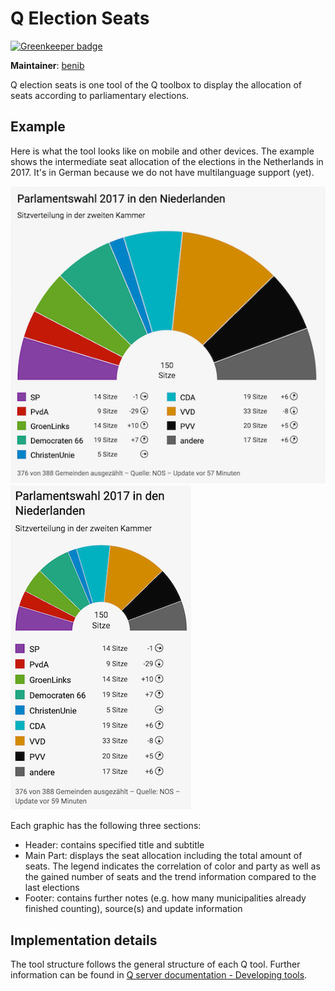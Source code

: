 # Q Election Seats

[![Greenkeeper badge](https://badges.greenkeeper.io/nzzdev/Q-election-seats.svg)](https://greenkeeper.io/)

**Maintainer**: [benib](https://github.com/benib)

Q election seats is one tool of the Q toolbox to display the allocation of seats according to parliamentary elections.

## Example
Here is what the tool looks like on mobile and other devices. The example shows the intermediate seat allocation of the elections in the Netherlands in 2017. It's in German because we do not have multilanguage support (yet).

![Seat allocation as shown on other devices](https://github.com/nzzdev/Q-election-seats/blob/master/readme-images/seats_desk.png)
![Seat allocation as shown on mobile](https://github.com/nzzdev/Q-election-seats/blob/master/readme-images/seats_mob.png)

Each graphic has the following three sections:
- Header: contains specified title and subtitle
- Main Part: displays the seat allocation including the total amount of seats. The legend indicates the correlation of color and party as well as the gained number of seats and the trend information compared to the last elections
- Footer: contains further notes (e.g. how many municipalities already finished counting), source(s) and update information

## Implementation details
The tool structure follows the general structure of each Q tool. Further information can be found in [Q server documentation - Developing tools](https://nzzdev.github.io/Q-server/developing-tools.html).

